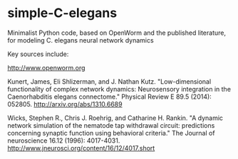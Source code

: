 simple-C-elegans
================

Minimalist Python code, based on OpenWorm and the published literature, for modeling C. elegans neural network dynamics

Key sources include:

http://www.openworm.org

Kunert, James, Eli Shlizerman, and J. Nathan Kutz. "Low-dimensional functionality of complex network dynamics: Neurosensory integration in the Caenorhabditis elegans connectome." Physical Review E 89.5 (2014): 052805.
http://arxiv.org/abs/1310.6689

Wicks, Stephen R., Chris J. Roehrig, and Catharine H. Rankin. "A dynamic network simulation of the nematode tap withdrawal circuit: predictions concerning synaptic function using behavioral criteria." The Journal of neuroscience 16.12 (1996): 4017-4031.
http://www.jneurosci.org/content/16/12/4017.short
